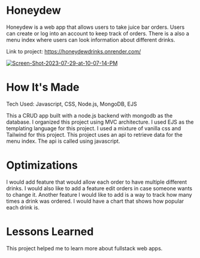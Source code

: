 # Honeydew

Honeydew is a web app that allows users to take juice bar orders. Users can create or log into an account to keep track of orders. There is a also a menu index where users can look information about different drinks.

Link to project: https://honeydewdrinks.onrender.com/

<a href="https://ibb.co/wRSvzWD"><img src="https://i.ibb.co/478QVTB/Screen-Shot-2023-07-29-at-10-07-14-PM.png" alt="Screen-Shot-2023-07-29-at-10-07-14-PM" border="0"></a>

# How It's Made

Tech Used: Javascript, CSS, Node.js, MongoDB, EJS

This a CRUD app built with a node.js backend with mongodb as the database. I organized this project using MVC architecture. I used EJS as the templating language for this project. I used a mixture of vanilla css and Tailwind for this project. This project uses an api to retrieve data for the menu index. The api is called using javascript.




# Optimizations
I would add feature that would allow each order to have multiple different drinks. I would also like to add a feature edit orders in case someone wants to change it. Another feature I would like to add is a way to track how many times a drink was ordered. I would have a chart that shows how popular each drink is.

# Lessons Learned
This project helped me to learn more about fullstack web apps.
